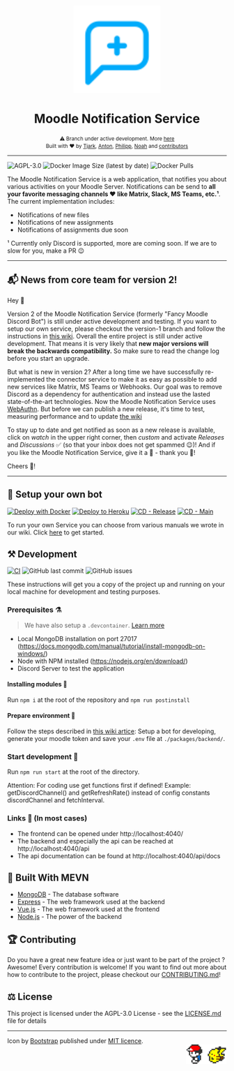 <div align="center">
    <a href="#"><img src="https://raw.githubusercontent.com/tjarbo/discord-moodle-bot/master/logo.svg" alt="Mailbox Icon by Bootstrap" width="200"></a>
    <br>
    <h1>Moodle Notification Service</h1>
    <small>⚠️ Branch under active development. More <a href="#-news-from-core-team-for-version-2">here</a></small> 
    <br>
    <small>Built with ❤︎ by
    <a href="https://github.com/tjarbo">Tjark</a>,
    <a href="https://github.com/antonplagemann">Anton</a>,
    <a href="https://github.com/p-fruck">Philipp</a>,
    <a href="https://github.com/NoWo2000">Noah</a> and
    <a href="https://github.com/tjarbo/discord-moodle-bot/graphs/contributors">contributors</a>
    </small>
</div>

---
![AGPL-3.0](https://img.shields.io/github/license/tjarbo/discord-moodle-bot)
![Docker Image Size (latest by date)](https://img.shields.io/docker/image-size/tjarbo/fmdb?color=0db7ed)
![Docker Pulls](https://img.shields.io/docker/pulls/tjarbo/fmdb?color=0db7ed)

The Moodle Notification Service is a web application, that notifies you about various activities on your Moodle Server. Notifications can be send to **all your favorite messaging channels ❤️ like Matrix, Slack, MS Teams, etc.¹**. The current implementation includes:

- Notifications of new files
- Notifications of new assignments
- Notifications of assignments due soon

¹ Currently only Discord is supported, more are coming soon. If we are to slow for you, make a PR 😉

---
## 📬 News from core team for version 2!
Hey 👋

Version 2 of the Moodle Notification Service (formerly "Fancy Moodle Discord Bot") is still under active development and testing. If you want to setup our own service, please checkout the version-1 branch and follow the instructions in [this wiki](https://docs.tjarbo.me/moodle-notification-service/1.0.0/home). Overall the entire project is still under active development. That means it is very likely that **new major versions will break the backwards compatibility.** So make sure to read the change log before you start an upgrade. 

But what is new in version 2? After a long time we have successfully re-implemented the connector service to make it as easy as possible to add new services like Matrix, MS Teams or Webhooks. Our goal was to remove Discord as a dependency for authentication and instead use the lasted state-of-the-art technologies. Now the Moodle Notification Service uses [WebAuthn](https://docs.tjarbo.me/moodle-notification-service/2.0.0/advanced-guides/what-is-passwordless). But before we can publish a new release, it's time to test, measuring performance and to update [the wiki](https://docs.tjarbo.me/moodle-notification-service/2.0.0/home)

To stay up to date and get notified as soon as a new release is available, click on *watch* in the upper right corner, then *custom* and activate *Releases* and *Discussions* ✅ (so that your inbox does not get spammed 😉)! And if you like the Moodle Notification Service, give it a 🌟 - thank you 🤩!

Cheers 🍻!

---

## 🚀 Setup your own bot
[![Deploy with Docker](https://img.shields.io/badge/deploy%20with-docker-0db7ed)](https://github.com/tjarbo/discord-moodle-bot/wiki/Setup-with-docker)
[![Deploy to Heroku](https://img.shields.io/badge/deploy%20to-herkou-79589F)](https://github.com/tjarbo/discord-moodle-bot/wiki/Setup-with-heroku-and-mongodb-atlas)
[![CD - Release](https://github.com/tjarbo/discord-moodle-bot/actions/workflows/cd.release.yml/badge.svg)](https://github.com/tjarbo/discord-moodle-bot/actions/workflows/cd.release.yml)
[![CD - Main](https://github.com/tjarbo/discord-moodle-bot/actions/workflows/cd.main.yml/badge.svg)](https://github.com/tjarbo/discord-moodle-bot/actions/workflows/cd.main.yml)

To run your own Service you can choose from various manuals we wrote in our wiki. Click [here](https://docs.tjarbo.me) to get started.

## ⚒️ Development
[![CI](https://github.com/tjarbo/discord-moodle-bot/actions/workflows/ci.yml/badge.svg)](https://github.com/tjarbo/discord-moodle-bot/actions/workflows/ci.yml)
![GitHub last commit](https://img.shields.io/github/last-commit/tjarbo/discord-moodle-bot)
![GitHub issues](https://img.shields.io/github/issues/tjarbo/discord-moodle-bot)

These instructions will get you a copy of the project up and running on your local machine for development and testing purposes.

### Prerequisites ⚗️
> We have also setup a `.devcontainer`.  [Learn more](https://code.visualstudio.com/docs/remote/containers#_quick-start-open-an-existing-folder-in-a-container)

- Local MongoDB installation on port 27017 (https://docs.mongodb.com/manual/tutorial/install-mongodb-on-windows/)
- Node with NPM installed (https://nodejs.org/en/download/)
- Discord Server to test the application

#### Installing modules 📁

Run `npm i` at the root of the repository and `npm run postinstall`

#### Prepare environment 🦕

Follow the steps described in [this wiki artice](https://github.com/tjarbo/discord-moodle-bot/wiki/Setup-your-own-bot): Setup a bot for developing, generate your moodle token and save your `.env` file at `./packages/backend/`.

### Start development 🛫

Run `npm run start` at the root of the directory.

Attention: For coding use get functions first if defined!
Example: getDiscordChannel() and getRefreshRate() instead of
config constants discordChannel and fetchInterval.

### Links 🔗 (In most cases)

- The frontend can be opened under http://localhost:4040/
- The backend and especially the api can be reached at http://localhost:4040/api
- The api documentation can be found at http://localhost:4040/api/docs

## 🦸 Built With MEVN

- [MongoDB](https://www.mongodb.com/) - The database software
- [Express](https://expressjs.com/) - The web framework used at the backend
- [Vue.js](https://vuejs.org/) - The web framework used at the frontend
- [Node.js](https://nodejs.org/en/) - The power of the backend

## 🏆 Contributing

Do you have a great new feature idea or just want to be part of the project ? Awesome! Every contribution is welcome! If you want to find out more about how to contribute to the project, please checkout our [CONTRIBUTING.md](CONTRIBUTING.md)!

## ⚖️ License

This project is licensed under the AGPL-3.0 License - see the [LICENSE.md](LICENSE.md) file for details

---
<div align="left">
    Icon by <a href="https://github.com/twbs/icons">Bootstrap</a> published under <a href="https://github.com/twbs/icons/blob/main/LICENSE.md">MIT licence</a>.
</div>

<div align="right">
    <a href="https://github.com/tjarbo/tjarbo/blob/main/EASTEREGG.md"><img src="https://raw.githubusercontent.com/tjarbo/tjarbo/main/assets/logo.gif" alt="Animated Gif" height="45"></a>
</div>
